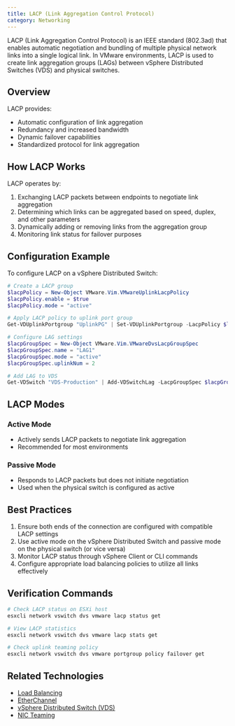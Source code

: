```yaml
---
title: LACP (Link Aggregation Control Protocol)
category: Networking
---
```


LACP (Link Aggregation Control Protocol) is an IEEE standard (802.3ad) that enables automatic negotiation and bundling of multiple physical network links into a single logical link. In VMware environments, LACP is used to create link aggregation groups (LAGs) between vSphere Distributed Switches (VDS) and physical switches.

## Overview

LACP provides:
- Automatic configuration of link aggregation
- Redundancy and increased bandwidth
- Dynamic failover capabilities
- Standardized protocol for link aggregation

## How LACP Works

LACP operates by:
1. Exchanging LACP packets between endpoints to negotiate link aggregation
2. Determining which links can be aggregated based on speed, duplex, and other parameters
3. Dynamically adding or removing links from the aggregation group
4. Monitoring link status for failover purposes

## Configuration Example

To configure LACP on a vSphere Distributed Switch:

```powershell
# Create a LACP group
$lacpPolicy = New-Object VMware.Vim.VMwareUplinkLacpPolicy
$lacpPolicy.enable = $true
$lacpPolicy.mode = "active"

# Apply LACP policy to uplink port group
Get-VDUplinkPortgroup "UplinkPG" | Set-VDUplinkPortgroup -LacpPolicy $lacpPolicy

# Configure LAG settings
$lacpGroupSpec = New-Object VMware.Vim.VMwareDvsLacpGroupSpec
$lacpGroupSpec.name = "LAG1"
$lacpGroupSpec.mode = "active"
$lacpGroupSpec.uplinkNum = 2

# Add LAG to VDS
Get-VDSwitch "VDS-Production" | Add-VDSwitchLag -LacpGroupSpec $lacpGroupSpec
```

## LACP Modes

### Active Mode
- Actively sends LACP packets to negotiate link aggregation
- Recommended for most environments

### Passive Mode
- Responds to LACP packets but does not initiate negotiation
- Used when the physical switch is configured as active

## Best Practices

1. Ensure both ends of the connection are configured with compatible LACP settings
2. Use active mode on the vSphere Distributed Switch and passive mode on the physical switch (or vice versa)
3. Monitor LACP status through vSphere Client or CLI commands
4. Configure appropriate load balancing policies to utilize all links effectively

## Verification Commands

```bash
# Check LACP status on ESXi host
esxcli network vswitch dvs vmware lacp status get

# View LACP statistics
esxcli network vswitch dvs vmware lacp stats get

# Check uplink teaming policy
esxcli network vswitch dvs vmware portgroup policy failover get
```

## Related Technologies

- [Load Balancing](/glossary/load-balancing)
- [EtherChannel](/glossary/etherchannel)
- [vSphere Distributed Switch (VDS)](/glossary/vsphere-distributed-switch-vds)
- [NIC Teaming](/glossary/nic-teaming)